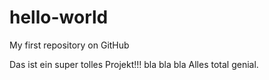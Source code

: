 hello-world
===========

My first repository on GitHub

Das ist ein super tolles Projekt!!! bla bla bla 
Alles total genial.

